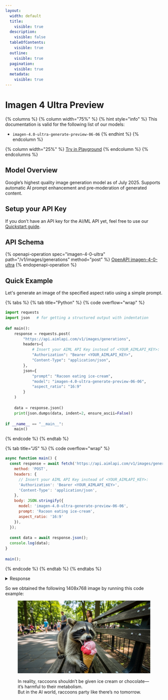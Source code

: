 ```yaml
---
layout:
  width: default
  title:
    visible: true
  description:
    visible: false
  tableOfContents:
    visible: true
  outline:
    visible: true
  pagination:
    visible: true
  metadata:
    visible: true
---
```


# Imagen 4 Ultra Preview

{% columns %}
{% column width="75%" %}
{% hint style="info" %}
This documentation is valid for the following list of our models:

* `imagen-4.0-ultra-generate-preview-06-06`
{% endhint %}
{% endcolumn %}

{% column width="25%" %}
<a href="https://aimlapi.com/app/?model=imagen-4.0-ultra-generate-preview-06-06&#x26;mode=image" class="button primary">Try in Playground</a>
{% endcolumn %}
{% endcolumns %}

## Model Overview <a href="#model-overview" id="model-overview"></a>

Google’s highest quality image generation model as of July 2025. Supports automatic AI prompt enhancement and pre-moderation of generated content.

## Setup your API Key <a href="#setup-your-api-key" id="setup-your-api-key"></a>

If you don’t have an API key for the AI/ML API yet, feel free to use our [Quickstart guide](https://docs.aimlapi.com/quickstart/setting-up).

## API Schema

{% openapi-operation spec="imagen-4-0-ultra" path="/v1/images/generations" method="post" %}
[OpenAPI imagen-4-0-ultra](https://raw.githubusercontent.com/aimlapi/api-docs/refs/heads/main/docs/api-references/image-models/Google/imagen-4.0-ultra.json)
{% endopenapi-operation %}

## Quick Example

Let's generate an image of the specified aspect ratio using a simple prompt.

{% tabs %}
{% tab title="Python" %}
{% code overflow="wrap" %}
```python
import requests
import json   # for getting a structured output with indentation

def main():
    response = requests.post(
        "https://api.aimlapi.com/v1/images/generations",
        headers={
            # Insert your AIML API Key instead of <YOUR_AIMLAPI_KEY>:
            "Authorization": "Bearer <YOUR_AIMLAPI_KEY>",
            "Content-Type": "application/json",
        },
        json={
            "prompt": "Racoon eating ice-cream",
            "model": "imagen-4.0-ultra-generate-preview-06-06",
            "aspect_ratio": "16:9"
        }
    )

    data = response.json()
    print(json.dumps(data, indent=2, ensure_ascii=False))

if __name__ == "__main__":
    main()
```
{% endcode %}
{% endtab %}

{% tab title="JS" %}
{% code overflow="wrap" %}
```javascript
async function main() {
  const response = await fetch('https://api.aimlapi.com/v1/images/generations', {
    method: 'POST',
    headers: {
      // Insert your AIML API Key instead of <YOUR_AIMLAPI_KEY>:
      'Authorization': 'Bearer <YOUR_AIMLAPI_KEY>',
      'Content-Type': 'application/json',
    },
    body: JSON.stringify({
      model: 'imagen-4.0-ultra-generate-preview-06-06',
      prompt: 'Racoon eating ice-cream',
      aspect_ratio: '16:9'
    }),
  });

  const data = await response.json();
  console.log(data);
}

main();
```
{% endcode %}
{% endtab %}
{% endtabs %}

<details>

<summary>Response</summary>

{% code overflow="wrap" %}
```json5
{
  data: [
    {
      mime_type: 'image/png',
      url: 'https://cdn.aimlapi.com/generations/guepard/1756971509123-7ed4055c-1878-47c5-a060-7202392b78a2.png',
      prompt: "A curious raccoon is sitting upright on a weathered wooden picnic table, intensely focused on eating a melting ice cream cone. The raccoon holds the cone delicately in its paws, with sticky ice cream smeared around its mouth and on its fur. The ice cream is a vibrant strawberry pink color, dripping down the cone onto the table surface. Its mask-like facial markings are prominent, and its dark eyes are wide with concentration. The setting is a lush green park during golden hour, with soft, warm sunlight filtering through the background trees, creating a gentle bokeh effect. Empty picnic benches are visible in the soft-focus background. The wooden table is slightly worn, with visible grain and a few scattered leaves. The lighting is natural and warm, highlighting the raccoon's fur and the glistening ice cream."
    }
  ]
}
```
{% endcode %}

</details>

So we obtained the following 1408x768 image by running this code example:

<figure><img src="../../../.gitbook/assets/google-imagen-4.0-ultra-generate-preview-06-06_output.png" alt=""><figcaption><p>In reality, raccoons shouldn’t be given ice cream or chocolate—it’s harmful to their metabolism. <br>But in the AI world, raccoons party like there’s no tomorrow.</p></figcaption></figure>
